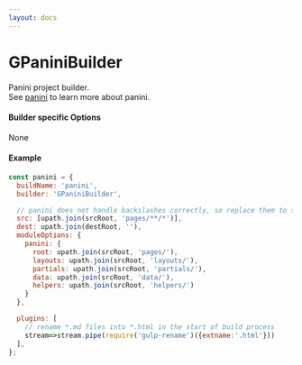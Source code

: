 ```yaml
---
layout: docs
---
```


# GPaniniBuilder
Panini project builder.<br>
See [panini](https://github.com/zurb/panini) to learn more about panini.

#### Builder specific Options
None

#### Example
```javascript
const panini = {
  buildName: 'panini',
  builder: 'GPaniniBuilder',

  // panini does not handle backslashes correctly, so replace them to slash
  src: [upath.join(srcRoot, 'pages/**/*')],
  dest: upath.join(destRoot, ''),
  moduleOptions: {
    panini: {
      root: upath.join(srcRoot, 'pages/'),
      layouts: upath.join(srcRoot, 'layouts/'),
      partials: upath.join(srcRoot, 'partials/'),
      data: upath.join(srcRoot, 'data/'),
      helpers: upath.join(srcRoot, 'helpers/')
    }
  },

  plugins: [
    // rename *.md files into *.html in the start of build process
    stream=>stream.pipe(require('gulp-rename')({extname:'.html'}))
  ],
};
```